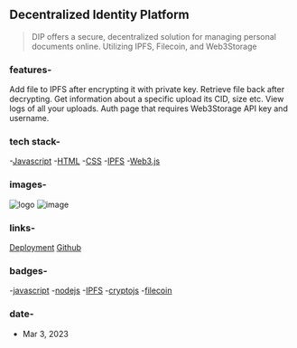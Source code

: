 ## Decentralized Identity Platform
> DIP offers a secure, decentralized solution for managing personal documents online. Utilizing IPFS, Filecoin, and Web3Storage

### features-
[comment]: <> (features_start)
Add file to IPFS after encrypting it with private key.
Retrieve file back after decrypting.
Get information about a specific upload its CID, size etc.
View logs of all your uploads.
Auth page that requires Web3Storage API key and username.

[comment]: <> (features_end)

### tech stack-
[comment]: <> (tech_start)
-[Javascript](https://cdn-icons-png.flaticon.com/512/5968/5968292.png)
-[HTML](https://cdn-icons-png.flaticon.com/512/1051/1051277.png)
-[CSS](https://cdn-icons-png.flaticon.com/512/732/732190.png)
-[IPFS](https://upload.wikimedia.org/wikipedia/commons/1/18/Ipfs-logo-1024-ice-text.png)
-[Web3.js](https://web3js.org/web3js.png)

[comment]: <> (tech_end)

### images-
[comment]: <> (images_start)
![logo](https://github.com/ashutosh7i.png)
![image](https://repository-images.githubusercontent.com/609189450/40a5c041-682e-4cc6-a5a5-4be8df38c0c2)

[comment]: <> (images_end)

### links-
[comment]: <> (links_start)
[Deployment](https://replit.com/@Ashutosh7i/Decentralized-Identity-Platform)
[Github](https://github.com/ashutosh7i/Decentralized-Identity-Platform)

[comment]: <> (links_end)

### badges-
[comment]: <> (badge_start)
-[javascript](yellow)
-[nodejs](green)
-[IPFS](teal)
-[cryptojs](orange)
-[filecoin](blue)

[comment]: <> (badge_end)

### date-
[comment]: <> (date_start)
- Mar 3, 2023

[comment]: <> (date_end)
